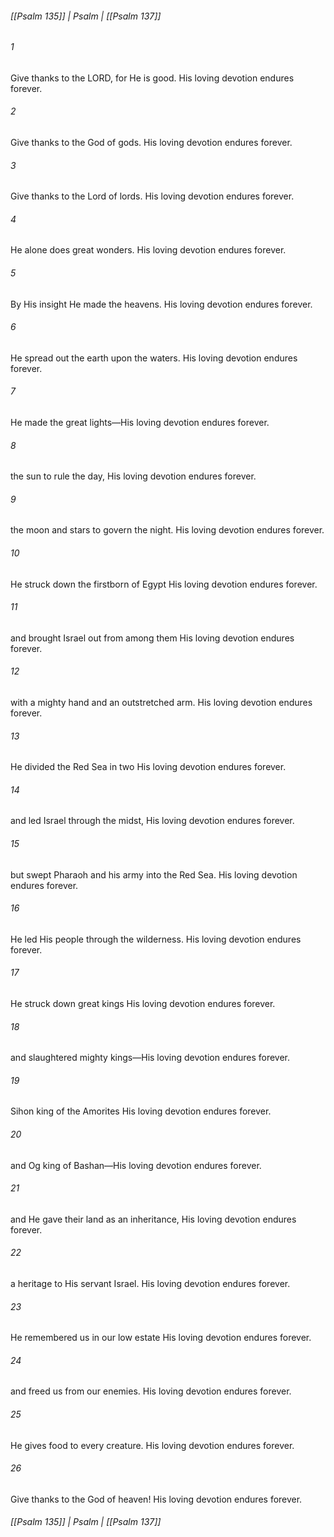 ###### [[Psalm 135]] | Psalm | [[Psalm 137]]

###### 1
Give thanks to the LORD, for He is good. His loving devotion endures forever.
###### 2
Give thanks to the God of gods. His loving devotion endures forever.
###### 3
Give thanks to the Lord of lords. His loving devotion endures forever.
###### 4
He alone does great wonders. His loving devotion endures forever.
###### 5
By His insight He made the heavens. His loving devotion endures forever.
###### 6
He spread out the earth upon the waters. His loving devotion endures forever.
###### 7
He made the great lights—His loving devotion endures forever.
###### 8
the sun to rule the day, His loving devotion endures forever.
###### 9
the moon and stars to govern the night. His loving devotion endures forever.
###### 10
He struck down the firstborn of Egypt His loving devotion endures forever.
###### 11
and brought Israel out from among them His loving devotion endures forever.
###### 12
with a mighty hand and an outstretched arm. His loving devotion endures forever.
###### 13
He divided the Red Sea in two His loving devotion endures forever.
###### 14
and led Israel through the midst, His loving devotion endures forever.
###### 15
but swept Pharaoh and his army into the Red Sea. His loving devotion endures forever.
###### 16
He led His people through the wilderness. His loving devotion endures forever.
###### 17
He struck down great kings His loving devotion endures forever.
###### 18
and slaughtered mighty kings—His loving devotion endures forever.
###### 19
Sihon king of the Amorites His loving devotion endures forever.
###### 20
and Og king of Bashan—His loving devotion endures forever.
###### 21
and He gave their land as an inheritance, His loving devotion endures forever.
###### 22
a heritage to His servant Israel. His loving devotion endures forever.
###### 23
He remembered us in our low estate His loving devotion endures forever.
###### 24
and freed us from our enemies. His loving devotion endures forever.
###### 25
He gives food to every creature. His loving devotion endures forever.
###### 26
Give thanks to the God of heaven! His loving devotion endures forever.

###### [[Psalm 135]] | Psalm | [[Psalm 137]]
